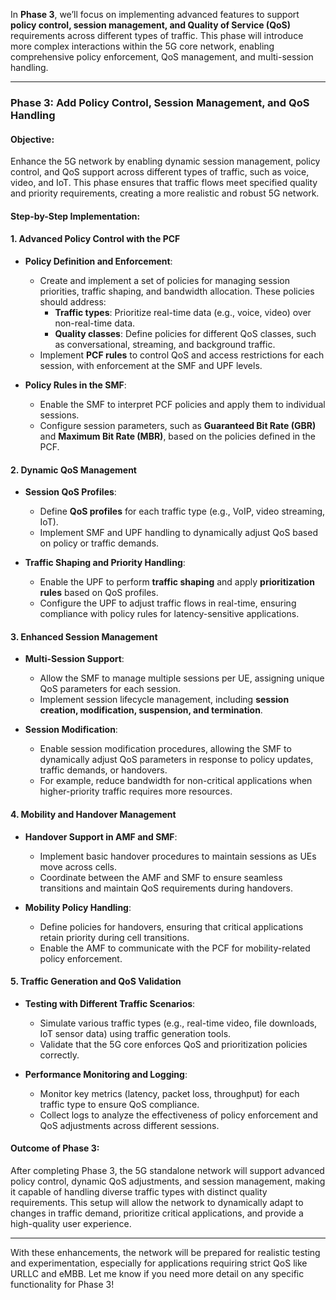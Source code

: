 In **Phase 3**, we’ll focus on implementing advanced features to support **policy control, session management, and Quality of Service (QoS)** requirements across different types of traffic. This phase will introduce more complex interactions within the 5G core network, enabling comprehensive policy enforcement, QoS management, and multi-session handling.

---

### **Phase 3: Add Policy Control, Session Management, and QoS Handling**

#### **Objective:**
Enhance the 5G network by enabling dynamic session management, policy control, and QoS support across different types of traffic, such as voice, video, and IoT. This phase ensures that traffic flows meet specified quality and priority requirements, creating a more realistic and robust 5G network.

#### **Step-by-Step Implementation:**

#### 1. **Advanced Policy Control with the PCF**

   - **Policy Definition and Enforcement**:
     - Create and implement a set of policies for managing session priorities, traffic shaping, and bandwidth allocation. These policies should address:
       - **Traffic types**: Prioritize real-time data (e.g., voice, video) over non-real-time data.
       - **Quality classes**: Define policies for different QoS classes, such as conversational, streaming, and background traffic.
     - Implement **PCF rules** to control QoS and access restrictions for each session, with enforcement at the SMF and UPF levels.

   - **Policy Rules in the SMF**:
     - Enable the SMF to interpret PCF policies and apply them to individual sessions.
     - Configure session parameters, such as **Guaranteed Bit Rate (GBR)** and **Maximum Bit Rate (MBR)**, based on the policies defined in the PCF.

#### 2. **Dynamic QoS Management**

   - **Session QoS Profiles**:
     - Define **QoS profiles** for each traffic type (e.g., VoIP, video streaming, IoT).
     - Implement SMF and UPF handling to dynamically adjust QoS based on policy or traffic demands.
   
   - **Traffic Shaping and Priority Handling**:
     - Enable the UPF to perform **traffic shaping** and apply **prioritization rules** based on QoS profiles.
     - Configure the UPF to adjust traffic flows in real-time, ensuring compliance with policy rules for latency-sensitive applications.

#### 3. **Enhanced Session Management**

   - **Multi-Session Support**:
     - Allow the SMF to manage multiple sessions per UE, assigning unique QoS parameters for each session.
     - Implement session lifecycle management, including **session creation, modification, suspension, and termination**.

   - **Session Modification**:
     - Enable session modification procedures, allowing the SMF to dynamically adjust QoS parameters in response to policy updates, traffic demands, or handovers.
     - For example, reduce bandwidth for non-critical applications when higher-priority traffic requires more resources.

#### 4. **Mobility and Handover Management**

   - **Handover Support in AMF and SMF**:
     - Implement basic handover procedures to maintain sessions as UEs move across cells.
     - Coordinate between the AMF and SMF to ensure seamless transitions and maintain QoS requirements during handovers.

   - **Mobility Policy Handling**:
     - Define policies for handovers, ensuring that critical applications retain priority during cell transitions.
     - Enable the AMF to communicate with the PCF for mobility-related policy enforcement.

#### 5. **Traffic Generation and QoS Validation**

   - **Testing with Different Traffic Scenarios**:
     - Simulate various traffic types (e.g., real-time video, file downloads, IoT sensor data) using traffic generation tools.
     - Validate that the 5G core enforces QoS and prioritization policies correctly.

   - **Performance Monitoring and Logging**:
     - Monitor key metrics (latency, packet loss, throughput) for each traffic type to ensure QoS compliance.
     - Collect logs to analyze the effectiveness of policy enforcement and QoS adjustments across different sessions.

#### **Outcome of Phase 3:**
After completing Phase 3, the 5G standalone network will support advanced policy control, dynamic QoS adjustments, and session management, making it capable of handling diverse traffic types with distinct quality requirements. This setup will allow the network to dynamically adapt to changes in traffic demand, prioritize critical applications, and provide a high-quality user experience.

---

With these enhancements, the network will be prepared for realistic testing and experimentation, especially for applications requiring strict QoS like URLLC and eMBB. Let me know if you need more detail on any specific functionality for Phase 3!